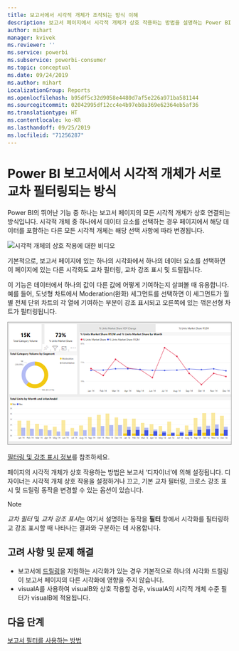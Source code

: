 ```yaml
---
title: 보고서에서 시각적 개체가 조작되는 방식 이해
description: 보고서 페이지에서 시각적 개체가 상호 작용하는 방법을 설명하는 Power BI 최종 사용자를 위한 설명서입니다.
author: mihart
manager: kvivek
ms.reviewer: ''
ms.service: powerbi
ms.subservice: powerbi-consumer
ms.topic: conceptual
ms.date: 09/24/2019
ms.author: mihart
LocalizationGroup: Reports
ms.openlocfilehash: b95df5c32d9058e4480d7af5e226a971ba581144
ms.sourcegitcommit: 02042995df12cc4e4b97eb8a369e62364eb5af36
ms.translationtype: HT
ms.contentlocale: ko-KR
ms.lasthandoff: 09/25/2019
ms.locfileid: "71256287"
---
```

# <a name="how-visuals-cross-filter-each-other-in-a-power-bi-report"></a>Power BI 보고서에서 시각적 개체가 서로 교차 필터링되는 방식
Power BI의 뛰어난 기능 중 하나는 보고서 페이지의 모든 시각적 개체가 상호 연결되는 방식입니다. 시각적 개체 중 하나에서 데이터 요소를 선택하는 경우 페이지에서 해당 데이터를 포함하는 다른 모든 시각적 개체는 해당 선택 사항에 따라 변경됩니다. 

![시각적 개체의 상호 작용에 대한 비디오](media/end-user-interactions/interactions.gif)

기본적으로, 보고서 페이지에 있는 하나의 시각화에서 하나의 데이터 요소를 선택하면 이 페이지에 있는 다른 시각화도 교차 필터링, 교차 강조 표시 및 드릴됩니다. 

이 기능은 데이터에서 하나의 값이 다른 값에 어떻게 기여하는지 살펴볼 때 유용합니다. 예를 들어, 도넛형 차트에서 Moderation(완화) 세그먼트를 선택하면 이 세그먼트가 월별 전체 단위 차트의 각 열에 기여하는 부분이 강조 표시되고 오른쪽에 있는 꺾은선형 차트가 필터링됩니다.

![시각적 개체가 상호 작용하는 이미지](media/end-user-interactions/power-bi-interactions.png)

[필터링 및 강조 표시 정보](../power-bi-reports-filters-and-highlighting.md)를 참조하세요. 

페이지의 시각적 개체가 상호 작용하는 방법은 보고서 ‘디자이너’에 의해 설정됩니다.  디자이너는 시각적 개체 상호 작용을 설정하거나 끄고, 기본 교차 필터링, 크로스 강조 표시 및 드릴링 동작을 변경할 수 있는 옵션이 있습니다. 
  
> [!NOTE]
> *교차 필터* 및 *교차 강조 표시*는 여기서 설명하는 동작을 **필터** 창에서 시각화를 필터링하고 강조 표시할 때 나타나는 결과와 구분하는 데 사용합니다.  

## <a name="considerations-and-troubleshooting"></a>고려 사항 및 문제 해결
- 보고서에 [드릴링](../power-bi-visualization-drill-down.md)을 지원하는 시각화가 있는 경우 기본적으로 하나의 시각화 드릴링이 보고서 페이지의 다른 시각화에 영향을 주지 않습니다.     
- visualA를 사용하여 visualB와 상호 작용할 경우, visualA의 시각적 개체 수준 필터가 visualB에 적용됩니다.

## <a name="next-steps"></a>다음 단계
[보고서 필터를 사용하는 방법](../power-bi-how-to-report-filter.md)
